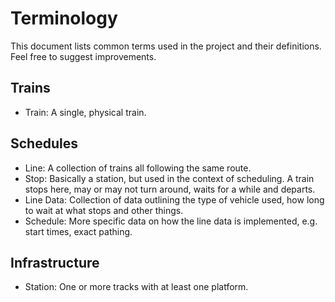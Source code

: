 # Terminology
This document lists common terms used in the project and their definitions.
Feel free to suggest improvements.

## Trains
- Train: A single, physical train. 

## Schedules
- Line: A collection of trains all following the same route.
- Stop: Basically a station, but used in the context of scheduling. A train stops here, may or may not turn around, waits for a while and departs.
- Line Data: Collection of data outlining the type of vehicle used, how long to wait at what stops and other things.
- Schedule: More specific data on how the line data is implemented, e.g. start times, exact pathing.

## Infrastructure
- Station: One or more tracks with at least one platform.